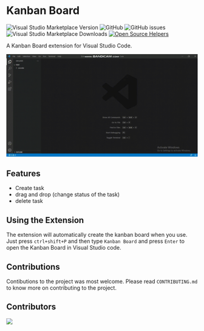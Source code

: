 # Kanban Board

![Visual Studio Marketplace Version](https://img.shields.io/visual-studio-marketplace/v/vicky1999.kanbanboard?color=green&label=vscode%20Marketplace)
![GitHub](https://img.shields.io/github/license/vicky1999/kanban-vscode?color=green&label=License)
![GitHub issues](https://img.shields.io/github/issues-raw/vicky1999/kanban-vscode?color=red)
![Visual Studio Marketplace Downloads](https://img.shields.io/visual-studio-marketplace/d/vicky1999.kanbanboard?color=blue)
[![Open Source Helpers](https://www.codetriage.com/vicky1999/kanban-vscode/badges/users.svg)](https://www.codetriage.com/vicky1999/kanban-vscode)

A Kanban Board extension for Visual Studio Code.

![Preview](recording.gif)

## Features

* Create task
* drag and drop (change status of the task)
* delete task

## Using the Extension

The extension will automatically create the kanban board when you use.  Just press `ctrl+shift+P` and then type `Kanban Board` and press `Enter` to open the Kanban Board in Visual Studio code.

## Contributions

Contibutions to the project was most welcome.  Please read `CONTRIBUTING.md` to know more on contributing to the project.

## Contributors

<a href="https://github.com/vicky1999/kanban-vscode/graphs/contributors">
  <img src="https://contrib.rocks/image?repo=vicky1999/kanban-vscode" />
</a>
